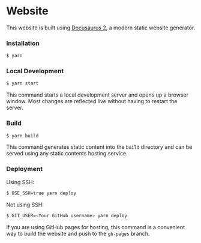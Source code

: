 # Website

This website is built using [Docusaurus 2](https://docusaurus.io/), a modern static website generator.

### Installation

``` sh
$ yarn
```

### Local Development

``` sh
$ yarn start
```

This command starts a local development server and opens up a browser window. Most changes are reflected live without having to restart the server.

### Build

``` sh
$ yarn build
```

This command generates static content into the `build` directory and can be served using any static contents hosting service.

### Deployment

Using SSH:

``` sh
$ USE_SSH=true yarn deploy
```

Not using SSH:

``` sh
$ GIT_USER=<Your GitHub username> yarn deploy
```

If you are using GitHub pages for hosting, this command is a convenient way to build the website and push to the `gh-pages` branch.
